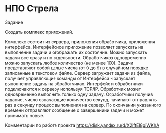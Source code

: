 # НПО Стрела
Задание

Создать комплекс приложений.

Комплекс состоит из сервера, приложения обработчика, приложения интерфейса.
Интерфейсное приложение позволяет запускать на выполнение задачи и отображать их состояние. 
Можно запускать задачи все сразу и по отдельности.
Обработчиков одновременно можно запускать любое количество (не менее 100).
Задачи представляют собой целые числа (от 0 до 9) в случайном порядке записанные в текстовом файле.
Сервер загружает задачи из файла, получает управляющие команды от Интерфейса и запускает выполнение задачь на обработчиках.
Интерфейс и обработчики подключаются к серверу используя TCP/IP.
Обработчик может одновременно выполнять только одну задачу. Обработчики получив задание, число означающие количество секунд, начинают отправлять раз в секунду процесс выполнения на сервер. По окончании указанного времени отправляют сообщение о завершениии задачи и может принимать новые.

Комментарии по работе проекта https://disk.yandex.ru/d/X2iftEl8giWKhA
